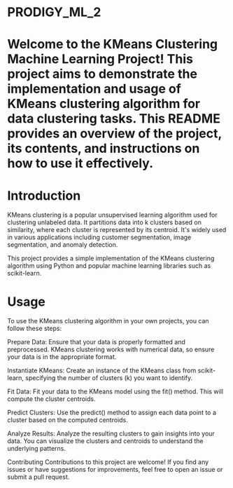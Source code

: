 # PRODIGY_ML_2
# Welcome to the KMeans Clustering Machine Learning Project! This project aims to demonstrate the implementation and usage of KMeans clustering algorithm for data clustering tasks. This README provides an overview of the project, its contents, and instructions on how to use it effectively.

# Introduction
KMeans clustering is a popular unsupervised learning algorithm used for clustering unlabeled data. It partitions data into k clusters based on similarity, where each cluster is represented by its centroid. It's widely used in various applications including customer segmentation, image segmentation, and anomaly detection.

This project provides a simple implementation of the KMeans clustering algorithm using Python and popular machine learning libraries such as scikit-learn.

# Usage
To use the KMeans clustering algorithm in your own projects, you can follow these steps:

Prepare Data: Ensure that your data is properly formatted and preprocessed. KMeans clustering works with numerical data, so ensure your data is in the appropriate format.

Instantiate KMeans: Create an instance of the KMeans class from scikit-learn, specifying the number of clusters (k) you want to identify.

Fit Data: Fit your data to the KMeans model using the fit() method. This will compute the cluster centroids.

Predict Clusters: Use the predict() method to assign each data point to a cluster based on the computed centroids.

Analyze Results: Analyze the resulting clusters to gain insights into your data. You can visualize the clusters and centroids to understand the underlying patterns.

Contributing
Contributions to this project are welcome! If you find any issues or have suggestions for improvements, feel free to open an issue or submit a pull request.


